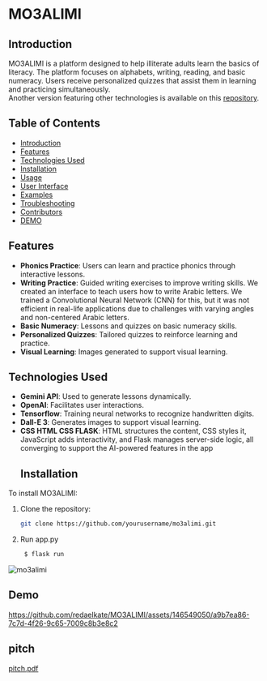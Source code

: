 # MO3ALIMI

## Introduction
MO3ALIMI is a platform designed to help illiterate adults learn the basics of literacy. The platform focuses on alphabets, writing, reading, and basic numeracy. Users receive personalized quizzes that assist them in learning and practicing simultaneously.
<br>
Another version featuring other technologies is available on this [repository](https://github.com/mouadenna/MO3ALIMI).
<br>


## Table of Contents
- [Introduction](#introduction)
- [Features](#features)
- [Technologies Used](#technologies-used)
- [Installation](#installation)
- [Usage](#usage)
- [User Interface](#user-interface)
- [Examples](#examples)
- [Troubleshooting](#troubleshooting)
- [Contributors](#contributors)
- [DEMO](#DEMO)

## Features
- **Phonics Practice**: Users can learn and practice phonics through interactive lessons.
- **Writing Practice**: Guided writing exercises to improve writing skills. We created an interface to teach users how to write Arabic letters. We trained a Convolutional Neural Network (CNN) for this, but it was not efficient in real-life applications due to challenges with varying angles and non-centered Arabic letters.
- **Basic Numeracy**: Lessons and quizzes on basic numeracy skills.
- **Personalized Quizzes**: Tailored quizzes to reinforce learning and practice.
- **Visual Learning**: Images generated to support visual learning.

## Technologies Used
- **Gemini API**: Used to generate lessons dynamically.
- **OpenAI**: Facilitates user interactions.
- **Tensorflow**: Training neural networks to recognize handwritten digits.
- **Dall-E 3**: Generates images to support visual learning.
- **CSS HTML CSS FLASK**: HTML structures the content, CSS styles it, JavaScript adds interactivity, and Flask manages server-side logic, all converging to support the AI-powered features in the app
  ## Installation
To install MO3ALIMI:

1. Clone the repository:
    ```bash
    git clone https://github.com/yourusername/mo3alimi.git
    ```
2. Run app.py
   ```bash
    $ flask run
    ```
![mo3alimi](https://github.com/redaelkate/MO3ALIMI/assets/146549050/1cc0ad8e-82ae-4a5e-83a8-cab6e5038274)
## Demo
https://github.com/redaelkate/MO3ALIMI/assets/146549050/a9b7ea86-7c7d-4f26-9c65-7009c8b3e8c2

## pitch
[pitch.pdf](https://github.com/user-attachments/files/15540413/pitch.pdf)


